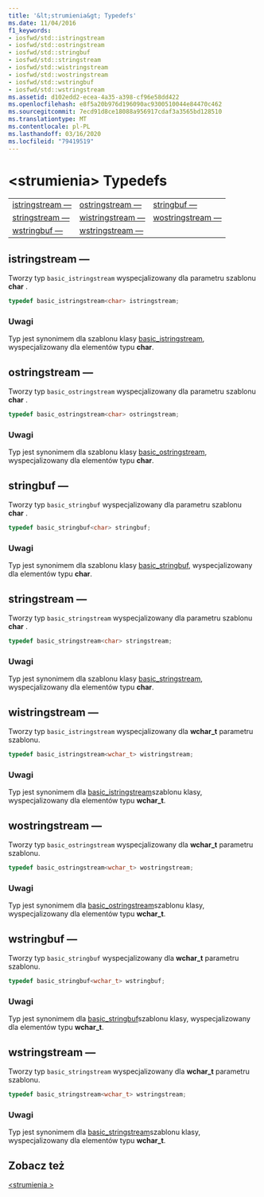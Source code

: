 ```yaml
---
title: '&lt;strumienia&gt; Typedefs'
ms.date: 11/04/2016
f1_keywords:
- iosfwd/std::istringstream
- iosfwd/std::ostringstream
- iosfwd/std::stringbuf
- iosfwd/std::stringstream
- iosfwd/std::wistringstream
- iosfwd/std::wostringstream
- iosfwd/std::wstringbuf
- iosfwd/std::wstringstream
ms.assetid: d102edd2-ecea-4a35-a398-cf96e58dd422
ms.openlocfilehash: e8f5a20b976d196090ac9300510044e84470c462
ms.sourcegitcommit: 7ecd91d8ce18088a956917cdaf3a3565bd128510
ms.translationtype: MT
ms.contentlocale: pl-PL
ms.lasthandoff: 03/16/2020
ms.locfileid: "79419519"
---
```

# <a name="ltsstreamgt-typedefs"></a>&lt;strumienia&gt; Typedefs

||||
|-|-|-|
|[istringstream —](#istringstream)|[ostringstream —](#ostringstream)|[stringbuf —](#stringbuf)|
|[stringstream —](#stringstream)|[wistringstream —](#wistringstream)|[wostringstream —](#wostringstream)|
|[wstringbuf —](#wstringbuf)|[wstringstream —](#wstringstream)|

## <a name="istringstream"></a>istringstream —

Tworzy typ `basic_istringstream` wyspecjalizowany dla parametru szablonu **char** .

```cpp
typedef basic_istringstream<char> istringstream;
```

### <a name="remarks"></a>Uwagi

Typ jest synonimem dla szablonu klasy [basic_istringstream](../standard-library/basic-istringstream-class.md), wyspecjalizowany dla elementów typu **char**.

## <a name="ostringstream"></a>ostringstream —

Tworzy typ `basic_ostringstream` wyspecjalizowany dla parametru szablonu **char** .

```cpp
typedef basic_ostringstream<char> ostringstream;
```

### <a name="remarks"></a>Uwagi

Typ jest synonimem dla szablonu klasy [basic_ostringstream](../standard-library/basic-ostringstream-class.md), wyspecjalizowany dla elementów typu **char**.

## <a name="stringbuf"></a>stringbuf —

Tworzy typ `basic_stringbuf` wyspecjalizowany dla parametru szablonu **char** .

```cpp
typedef basic_stringbuf<char> stringbuf;
```

### <a name="remarks"></a>Uwagi

Typ jest synonimem dla szablonu klasy [basic_stringbuf](../standard-library/basic-stringbuf-class.md), wyspecjalizowany dla elementów typu **char**.

## <a name="stringstream"></a>stringstream —

Tworzy typ `basic_stringstream` wyspecjalizowany dla parametru szablonu **char** .

```cpp
typedef basic_stringstream<char> stringstream;
```

### <a name="remarks"></a>Uwagi

Typ jest synonimem dla szablonu klasy [basic_stringstream](../standard-library/basic-stringstream-class.md), wyspecjalizowany dla elementów typu **char**.

## <a name="wistringstream"></a>wistringstream —

Tworzy typ `basic_istringstream` wyspecjalizowany dla **wchar_t** parametru szablonu.

```cpp
typedef basic_istringstream<wchar_t> wistringstream;
```

### <a name="remarks"></a>Uwagi

Typ jest synonimem dla [basic_istringstream](../standard-library/basic-istringstream-class.md)szablonu klasy, wyspecjalizowany dla elementów typu **wchar_t**.

## <a name="wostringstream"></a>wostringstream —

Tworzy typ `basic_ostringstream` wyspecjalizowany dla **wchar_t** parametru szablonu.

```cpp
typedef basic_ostringstream<wchar_t> wostringstream;
```

### <a name="remarks"></a>Uwagi

Typ jest synonimem dla [basic_ostringstream](../standard-library/basic-ostringstream-class.md)szablonu klasy, wyspecjalizowany dla elementów typu **wchar_t**.

## <a name="wstringbuf"></a>wstringbuf —

Tworzy typ `basic_stringbuf` wyspecjalizowany dla **wchar_t** parametru szablonu.

```cpp
typedef basic_stringbuf<wchar_t> wstringbuf;
```

### <a name="remarks"></a>Uwagi

Typ jest synonimem dla [basic_stringbuf](../standard-library/basic-stringbuf-class.md)szablonu klasy, wyspecjalizowany dla elementów typu **wchar_t**.

## <a name="wstringstream"></a>wstringstream —

Tworzy typ `basic_stringstream` wyspecjalizowany dla **wchar_t** parametru szablonu.

```cpp
typedef basic_stringstream<wchar_t> wstringstream;
```

### <a name="remarks"></a>Uwagi

Typ jest synonimem dla [basic_stringstream](../standard-library/basic-stringstream-class.md)szablonu klasy, wyspecjalizowany dla elementów typu **wchar_t**.

## <a name="see-also"></a>Zobacz też

[\<strumienia >](../standard-library/sstream.md)
